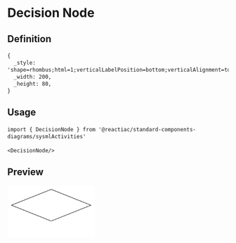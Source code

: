 # Decision Node

## Definition

```
{
  _style: 'shape=rhombus;html=1;verticalLabelPosition=bottom;verticalAlignment=top;',
  _width: 200,
  _height: 80,
}
```

## Usage

```
import { DecisionNode } from '@reactiac/standard-components-diagrams/sysmlActivities'

<DecisionNode/>
```

## Preview

<img src="./decision-node.png" width="200"/>
